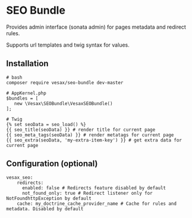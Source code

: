 # SEO Bundle

Provides admin interface (sonata admin) for pages metadata and redirect rules.

Supports url templates and twig syntax for values.

## Installation
```
# bash
composer require vesax/seo-bundle dev-master

```

```
# AppKernel.php
$bundles = [
   new \Vesax\SEOBundle\VesaxSEOBundle()
];
```

```
# Twig
{% set seoData = seo_load() %}
{{ seo_title(seoData) }} # render title for current page
{{ seo_meta_tags(seoData) }} # render metatags for current page
{{ seo_extra(seoData, 'my-extra-item-key') }} # get extra data for current page
```

## Configuration (optional)
```
vesax_seo:
    redirects: 
      enabled: false # Redirects feature disabled by default
      not_found_only: true # Redirect listener only for NotFoundhttpException by default
    cache: my_doctrine_cache_provider_name # Cache for rules and metadata. Disabled by default
```
